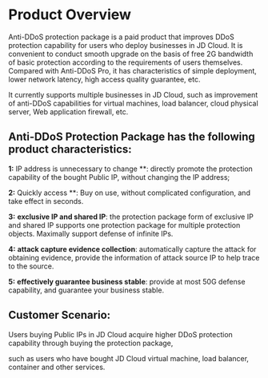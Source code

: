 
# Product Overview

Anti-DDoS protection package is a paid product that improves DDoS protection capability for users who deploy businesses in JD Cloud. It is convenient to conduct smooth upgrade on the basis of free 2G bandwidth of basic protection according to the requirements of users themselves. Compared with Anti-DDoS Pro, it has characteristics of simple deployment, lower network latency, high access quality guarantee, etc.

It currently supports multiple businesses in JD Cloud, such as improvement of anti-DDoS capabilities for virtual machines, load balancer, cloud physical server, Web application firewall, etc.

## Anti-DDoS Protection Package has the following product characteristics:

**1:** IP address is unnecessary to change **: directly promote the protection capability of the bought Public IP, without changing the IP address;

**2:** Quickly access **: Buy on use, without complicated configuration, and take effect in seconds.

**3:** **exclusive IP and shared IP**: the protection package form of exclusive IP and shared IP supports one protection package for multiple protection objects. Maximally support defense of infinite IPs.

**4:** **attack capture evidence collection**: automatically capture the attack for obtaining evidence, provide the information of attack source IP to help trace to the source. 

**5:** **effectively guarantee business stable**: provide at most 50G defense capability, and guarantee your business stable.

 

## Customer Scenario:
Users buying Public IPs in JD Cloud acquire higher DDoS protection capability through buying the protection package,

such as users who have bought JD Cloud virtual machine, load balancer, container and other services.
